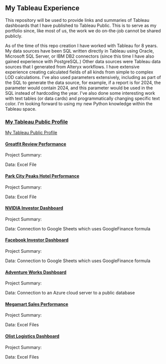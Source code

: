 ## My Tableau Experience

This repository will be used to provide links and summaries of Tableau dashboards that I have published to Tableau Public.  This is to serve as my portfolio since, like most of us, the work we do on-the-job cannot be shared publicly.

As of the time of this repo creation I have worked with Tableau for 8 years.  My data sources have been SQL written directly in Tableau using Oracle, Microsoft SQL Server, or IBM DB2 connectors (since this time I have also gained experience with PostgreSQL.)  Other data sources were Tableau data sources that I generated from Alteryx workflows.  I have extensive experience creating calculated fields of all kinds from simple to complex LOD calculations.  I've also used parameters extensively, including as part of the SQL to generate the data source, for example, if a report is for 2024, the parameter would contain 2024, and this parameter would be used in the SQL instead of hardcoding the year.  I've also done some interesting work with text tables (or data cards) and programmatically changing specific text color.  I'm looking forward to using my new Python knowledge within the Tableau space.

### [My Tableau Public Profile](https://public.tableau.com/app/profile/tina.sterite7524/vizzes)

<a href="https://public.tableau.com/app/profile/tina.sterite7524/vizzes" target="_blank">My Tableau Public Profile</a>

#### [Greatfit Review Performance](https://public.tableau.com/app/profile/tina.sterite7524/viz/GreatfitReviewPerformance/GreatFitReviewDashboard)
Project Summary: 

Data: Excel File
#### [Park City Peaks Hotel Performance](https://public.tableau.com/app/profile/tina.sterite7524/viz/ParkCityPeaksHotelPerformance_17332624380740/HotelBookingsDashboard)
Project Summary: 

Data: Excel File
#### [NVIDIA Investor Dashboard](https://public.tableau.com/app/profile/tina.sterite7524/viz/NVIDIAInvestorDashboard_17333487513390/NVIDIAInvestorDashboard)
Project Summary: 

Data: Connection to Google Sheets which uses GoogleFinance formula
#### [Facebook Investor Dashboard](https://public.tableau.com/app/profile/tina.sterite7524/viz/FacebookInvestorDashboard_17333479352670/FacebookInvestorDashboard)
Project Summary: 

Data: Connection to Google Sheets which uses GoogleFinance formula
#### [Adventure Works Dashboard](https://public.tableau.com/app/profile/tina.sterite7524/viz/AdventureWorks_17334159365480/AdventureWorks)
Project Summary:

Data: Connection to an Azure cloud server to a public database
#### [Megamart Sales Performance](https://public.tableau.com/app/profile/tina.sterite7524/viz/MegamartSalesPerformance/MegamartSalesDashboard)
Project Summary: 

Data: Excel Files
#### [Olist Logistics Dashboard](https://public.tableau.com/app/profile/tina.sterite7524/viz/OlistLogisticsDashboard_17333512302560/OlistLogisticsDashboard)
Project Summary:

Data: Excel Files
